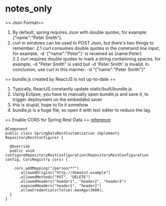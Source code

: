 # notes_only
== Json Format==
 1. By default, spring requires Json with double quotes, for example: {"name":"Peter Smith"}. 
 2. curl in windows can be used to POST Json, but there's two things to remember:
   2.1 curl consumes double quotes in the command line input, for example, -d '{"name":"Peter"}' is received as {name:Peter}  
   2.2 curl requires double quotes to mark a string containning spaces. for example, -d "Peter Smith" is valid but -d 'Peter Smith' is invalid. 
 In conclusion, use curl in this manner: -d "{\"name\":\"Peter Smith\"}"
 
 
== bundle.js created by ReactJS is not up-to-date ==
1. Typically, ReactJS constantly update static/built/bundle.js
2. Using Eclipse, you have to manually open bundle.js and save it, to trigger deployment on the embedded saver
3. this is stupid, hope to fix it somehow
4. bundle.js is a huge file, so open it with text editer to reduce the lag.


== Enable CORS for Spring Rest Data ==
[reference](https://github.com/spring-projects/spring-data-rest/blob/main/src/main/asciidoc/configuring-cors.adoc)
```
@Component
public class SpringDataRestCustomization implements RepositoryRestConfigurer {

  @Override
  public void configureRepositoryRestConfiguration(RepositoryRestConfiguration config, CorsRegistry cors) {

    cors.addMapping("/person/**")
      .allowedOrigins("http://domain2.example")
      .allowedMethods("PUT", "DELETE")
      .allowedHeaders("header1", "header2", "header3")
      .exposedHeaders("header1", "header2")
      .allowCredentials(false).maxAge(3600);
  }
}
```
